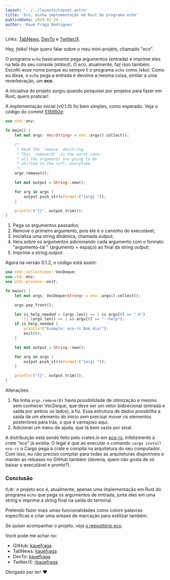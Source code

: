 ```yaml
---
layout: '../../layouts/Layout.astro'
title: 'Eco, minha implementação em Rust do programa echo'
publishDate: 2024-02-24
author: 'Kauê Fraga Rodrigues'
---
```


Links: [TabNews](https://www.tabnews.com.br/kauefraga/eco-minha-implementacao-em-rust-do-programa-echo), [DevTo](https://dev.to/kauefraga/eco-minha-implementacao-em-rust-do-programa-echo-34jh) e [Twitter/X](https://twitter.com/rkauefraga/status/1761391229986599342).

*Hey, folks!* Hoje quero falar sobre o meu mini-projeto, chamado "eco".

O programa `echo` basicamente pega argumentos (entrada) e imprime eles na tela do seu console (*stdout*). O eco, atualmente, faz isso também. Escolhi esse nome porque eu sempre li o programa `echo` como /ɛko/. Como eu disse, o `echo` pega a entrada e devolve a mesma coisa, similar a uma reverberação, um **eco**.

A iniciativa do projeto surgiu quando pesquisei por projetos para fazer em Rust, quero praticar!

A implementação inicial (v0.1.0) foi bem simples, como esperado. Veja o código do commit [516992e](https://github.com/kauefraga/eco/commit/516992e1dd25c1206feed3d10ccd597acc4fc7a8):

```rust
use std::env;

fn main() {
    let mut args: Vec<String> = env::args().collect();

    /*
     * Read the `remove` docstring.
     * This `remove(0)` is the worst case,
     * all the arguments are going to be
     * shifted to the left, everytime.
     */
    args.remove(0);

    let mut output = String::new();

    for arg in args {
        output.push_str(&format!("{arg} "));
    }

    println!("{}", output.trim());
}
```

1. Pega os argumentos passados;
2. Remove o primeiro argumento, pois ele é o caminho do executável;
3. Inicializa uma string dinâmica, chamada *output*;
4. Itera sobre os argumentos adicionando cada argumento com o formato "argumento-tal " (argumento + espaço) ao final da string *output*;
5. Imprime a string *output*.

Agora na versão 0.1.2, o código está assim:

```rust
use std::collections::VecDeque;
use std::env;
use std::process::exit;

fn main() {
    let mut args: VecDeque<String> = env::args().collect();

    args.pop_front();

    let is_help_needed = (args.len() == 1 && args[0] == "-h")
        || (args.len() == 1 && args[0] == "--help");
    if is_help_needed {
        println!("Example: eco-rs Bom dia!");
        exit(0);
    }

    let mut output = String::new();

    for arg in args {
        output.push_str(&format!("{arg} "));
    }

    println!("{}", output.trim());
}
```

Alterações:

1. Na linha `args.remove(0)` havia possibilidade de otimização e mesmo sem conhecer VecDeque, que deve ser um vetor bidirecional (entrada e saída por ambos os lados), a fiz. Essa estrutura de dados possibilita a saída de um elemento do início sem precisar mover os elementos posteriores para trás, o que é vantajoso aqui.
2. Adicionei um menu de ajuda, que tá bem vazio por sinal.

A distribuição está sendo feito pelo crates.io em [eco-rs](https://crates.io/crates/eco-rs). Infelizmente a crate "eco" já existia. O legal é que ao executar o comando `cargo install eco-rs` o Cargo pega a crate e compila na arquitetura do seu computador. Com isso, eu não preciso compilar para todas as arquiteturas disponíveis e manter as releases no GitHub também (deveria, quem não gosta de só baixar o executável e pronto?).

### Conclusão

tl;dr: o projeto eco é, atualmente, apenas uma implementação em Rust do programa `echo` que pega os argumentos de entrada, junta eles em uma string e imprime a string final na saída do terminal.

Pretendo fazer mais umas funcionalidades como colorir palavras específicas e criar uma sintaxe de marcação para estilizar também.

Se quiser acompanhar o projeto, veja [o repositório eco](https://github.com/kauefraga/eco).

Você pode me achar no:

- GitHub: [kauefraga](https://github.com/kauefraga)
- TabNews: [kauefraga](https://www.tabnews.com.br/kauefraga)
- DevTo: [kauefraga](https://dev.to/kauefraga)
- Twitter/X: [rkauefraga](https://twitter.com/rkauefraga)

Obrigado por ler! ❤
